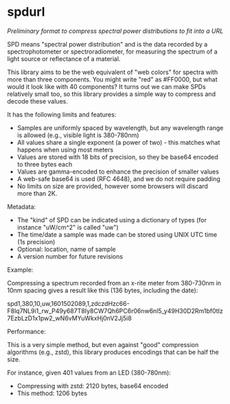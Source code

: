 # spdurl

*Preliminary format to compress spectral power distributions to fit into a URL*

SPD means "spectral power distribution" and is the data recorded by a spectrophotometer or spectroradiometer, for measuring the spectrum of a light source or reflectance of a material. 

This library aims to be the web equivalent of "web colors" for spectra with more than three components. You might write "red" as #FF0000, but what would it look like with 40 components? It turns out we can make SPDs relatively small too, so this library provides a simple way to compress and decode these values.

It has the following limits and features:

* Samples are uniformly spaced by wavelength, but any wavelength range is allowed (e.g., visible light is 380-780nm)
* All values share a single exponent (a power of two) - this matches what happens when using most meters
* Values are stored with 18 bits of precision, so they be base64 encoded to three bytes each
* Values are gamma-encoded to enhance the precision of smaller values
* A web-safe base64 is used (RFC 4648), and we do not require padding
* No limits on size are provided, however some browsers will discard more than 2K.

Metadata:

* The "kind" of SPD can be indicated using a dictionary of types (for instance "uW/cm^2" is called "uw")
* The time/date a sample was made can be stored using UNIX UTC time (1s precision)
* Optional: location, name of sample
* A version number for future revisions

Example:

Compressing a spectrum recorded from an x-rite meter from 380-730nm in 10nm spacing gives a result like this (136 bytes, including the date):

spd1,380,10,uw,1601502089,1,zdczdHzc66-F8lq7NL9i1_rw_P49y687T8Iy8CW7Qh6PC6r06nw6nl5_y49H30D2Rm1bf0tIz7EzbLzD1x1pw2_wN6vMYuWkxHj0nV2Jj5i8

Performance:

This is a very simple method, but even against "good" compression algorithms (e.g., zstd), this library produces encodings that can be half the size.

For instance, given 401 values from an LED (380-780nm):
* Compressing with zstd: 2120 bytes, base64 encoded
* This method: 1206 bytes
